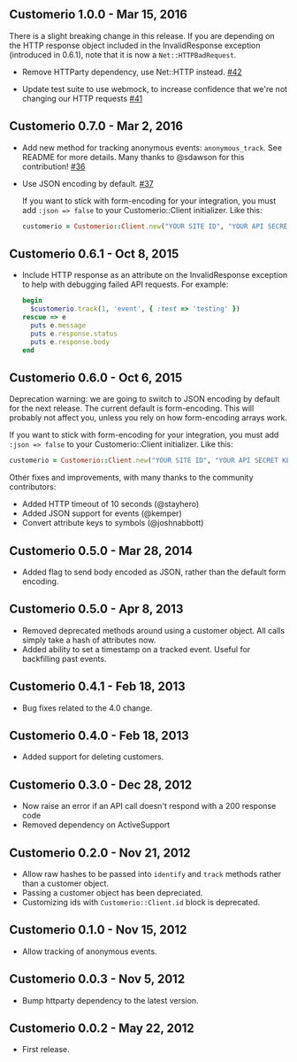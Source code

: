 ## Customerio 1.0.0 - Mar 15, 2016 ##

There is a slight breaking change in this release. If you are depending on the HTTP response object included in the InvalidResponse exception (introduced in 0.6.1), note that it is now a `Net::HTTPBadRequest`.

* Remove HTTParty dependency, use Net::HTTP instead. [#42](https://github.com/customerio/customerio-ruby/pull/42)

* Update test suite to use webmock, to increase confidence that we're not changing our HTTP requests [#41](https://github.com/customerio/customerio-ruby/pull/41)

## Customerio 0.7.0 - Mar 2, 2016 ##

* Add new method for tracking anonymous events: `anonymous_track`. See README for more details. Many thanks to @sdawson for this contribution! [#36](https://github.com/customerio/customerio-ruby/pull/36)

* Use JSON encoding by default. [#37](https://github.com/customerio/customerio-ruby/pull/37)

    If you want to stick with form-encoding for your integration, you must add `:json => false` to your Customerio::Client initializer. Like this:

    ```ruby
    customerio = Customerio::Client.new("YOUR SITE ID", "YOUR API SECRET KEY", :json => false)
    ```

## Customerio 0.6.1 - Oct 8, 2015 ##

* Include HTTP response as an attribute on the InvalidResponse exception to help with debugging failed API requests. For example:

    ```ruby
    begin
      $customerio.track(1, 'event', { :test => 'testing' })
    rescue => e
      puts e.message
      puts e.response.status
      puts e.response.body
    end
    ```

## Customerio 0.6.0 - Oct 6, 2015 ##

Deprecation warning: we are going to switch to JSON encoding by default for the next release. The current default is form-encoding. This will probably not affect you, unless you rely on how form-encoding arrays work.

If you want to stick with form-encoding for your integration, you must add `:json => false` to your Customerio::Client initializer. Like this:

```ruby
customerio = Customerio::Client.new("YOUR SITE ID", "YOUR API SECRET KEY", :json => false)
```

Other fixes and improvements, with many thanks to the community contributors:

* Added HTTP timeout of 10 seconds (@stayhero)
* Added JSON support for events (@kemper)
* Convert attribute keys to symbols (@joshnabbott)

## Customerio 0.5.0 - Mar 28, 2014 ##

* Added flag to send body encoded as JSON, rather than the default form encoding.

## Customerio 0.5.0 - Apr 8, 2013 ##

* Removed deprecated methods around using a customer object. All calls simply take a hash of attributes now.
* Added ability to set a timestamp on a tracked event.  Useful for backfilling past events.

## Customerio 0.4.1 - Feb 18, 2013 ##

* Bug fixes related to the 4.0 change.

## Customerio 0.4.0 - Feb 18, 2013 ##

* Added support for deleting customers.

## Customerio 0.3.0 - Dec 28, 2012 ##

* Now raise an error if an API call doesn't respond with a 200 response code
* Removed dependency on ActiveSupport

## Customerio 0.2.0 - Nov 21, 2012 ##

* Allow raw hashes to be passed into `identify` and `track` methods rather than a customer object.
* Passing a customer object has been depreciated.
* Customizing ids with `Customerio::Client.id` block is deprecated.

## Customerio 0.1.0 - Nov 15, 2012 ##

* Allow tracking of anonymous events.

## Customerio 0.0.3 - Nov 5, 2012 ## 

* Bump httparty dependency to the latest version.

## Customerio 0.0.2 - May 22, 2012 ##

* First release.

